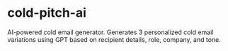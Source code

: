 # cold-pitch-ai
AI-powered cold email generator. Generates 3 personalized cold email variations using GPT based on recipient details, role, company, and tone.
